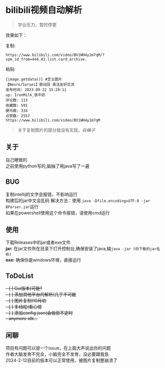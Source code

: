 # bilibili视频自动解析
> 学业压力，暂时停更  

效果如下：

复制:  
```
https://www.bilibili.com/video/BV1WH4y1m7qM/?spm_id_from=444.41.list.card_archive.
```

粘贴:
```
{image.getdata()} #芝士图片  
【Neuro/Saruei】联动回 英法友好交流  
发布时间: 2023-09-22 15:29:11  
up: IronMilk_铁牛奶  
评论数: 113  
收藏数: 591  
硬币数: 334  
点赞数: 2557  
https://www.bilibili.com/video/BV1WH4y1m7qM
```
> 关于复制图片的部分我没有实现，~~*在做了*~~


## 关于
自己瞎做的  
之前使用python写的,脑抽了用java写了一遍

## BUG
复制intellij的文字会报错，不影响运行  
构建后的jar中文会乱码 解决方法：使用 `java -Dfile.encoding=UTF-8 -jar BParser.jar`运行  
如果在powershell使用这个命令报错，请使用cmd运行

## 使用
下载Releases中的jar或者exe文件  
**jar:**  在jar文件所在目录下打开控制台,确保安装了java,输`java -jar (你下载的jar名称)`  
**exe:**  确保你是windows环境，直接运行

## ToDoList  
~~- [ ] Gui版本(可能?~~    
~~- [ ] 添加其他平台的解析(几乎不可能~~  
~~- [ ] 图片复制(10月初~~  
~~- [ ] 多线程(看心情~~  
~~- [ ] 添加config.json(会做但不定时~~  
~~- anymore idk...~~  

## 闲聊
项目有问题可以提一个issue，在上面大声说出你的问题  
作者大脑发育不完全，小脑完全不发育，没必要跟我急  
2024-2-12目前的版本可以正常使用，被图片复制整崩溃了

